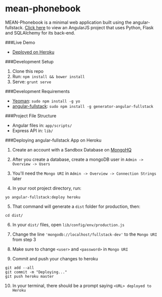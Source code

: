 mean-phonebook
==============

MEAN-Phonebook is a minimal web application built using the angular-fullstack.
[Click here](https://bitbucket.org/accountname/angular-blog) to view an AngularJS
project that uses Python, Flask and SQLAlchemy for its back-end.

###Live Demo
* [Deployed on Heroku](https://mean-phonebook.herokuapp.com/)

###Development Setup
1. Clone this repo
2. Run: `npm install && bower install`
3. Serve: `grunt serve`


###Development Requirements
* [Yeoman](http://yeoman.io/): `sudo npm install -g yo`
* [angular-fullstack](https://github.com/DaftMonk/generator-angular-fullstack):
  `sudo npm install -g generator-angular-fullstack`


###Project File Structure
* Angular files in: `app/scripts/`
* Express API in: `lib/`


###Deploying angular-fullstack App on Heroku
1. Create an account with a Sandbox Database on [MongoHQ](http://www.mongohq.com/pricing/)

2. After you create a database, create a mongoDB user in `Admin -> Overview -> Users`

3. You'll need the `Mongo URI` in `Admin -> Overview -> Connection Strings` later

4. In your root project directory, run:

  `yo angular-fullstack:deploy heroku`

5. That command will generate a `dist` folder for production, then:

  `cd dist/`

6. In your `dist/` files, open `lib/config/env/production.js`

7. Change the line `'mongodb://localhost/fullstack-dev'` to the `Mongo URI` from step 3

8. Make sure to change `<user>` and `<password>` in `Mongo URI`

9. Commit and push your changes to heroku

  ```
  git add --all
  git commit -m "Deploying..."
  git push heroku master
  ```

10. In your terminal, there should be a prompt saying `<URL> deployed to Heroku`
